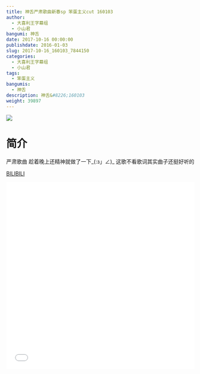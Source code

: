 ```yaml
---
title: 神舌严肃歌曲新春sp 笨蛋主义cut 160103
author: 
  - 大喜利王字幕组
  - 小山君
bangumi: 神舌
date: 2017-10-16 00:00:00
publishdate: 2016-01-03
slug: 2017-10-16_160103_7844150
categories: 
  - 大喜利王字幕组
  - 小山君
tags: 
  - 笨蛋主义
bangumis: 
  - 神舌
description: 神舌&#8226;160103
weight: 39897
---
```


![](https://i.imgur.com/AfIaain.jpg)

# 简介  
严肃歌曲 趁着晚上还精神就做了一下_(:з」∠)_
这歌不看歌词其实曲子还挺好听的

  [BILIBILI](https://www.bilibili.com/video/av7844150/)


<div class="vcontainer">  <iframe class='video' src="//www.bilibili.com/blackboard/player.html?cid=12870902&aid=7844150" width="100%" height="500" frameborder="0" allowfullscreen="allowfullscreen"></iframe></div>
